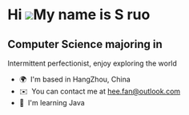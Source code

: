Hi ![](https://user-images.githubusercontent.com/18350557/176309783-0785949b-9127-417c-8b55-ab5a4333674e.gif)My name is S ruo
=============================================================================================================================

Computer Science majoring in
----------------------------

Intermittent perfectionist, enjoy exploring the world

* 🌍  I'm based in HangZhou, China
* ✉️  You can contact me at [hee.fan@outlook.com](mailto:hee.fan@outlook.com)
* 🧠  I'm learning Java
